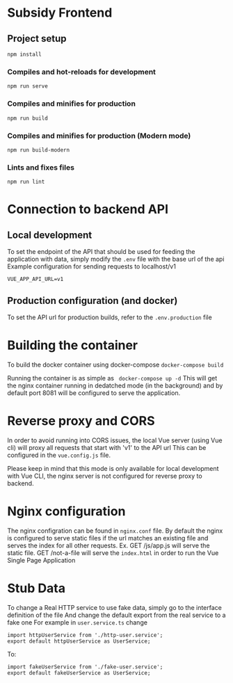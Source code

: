 # Subsidy Frontend

## Project setup
```
npm install
```

### Compiles and hot-reloads for development
```
npm run serve
```

### Compiles and minifies for production
```
npm run build
```

### Compiles and minifies for production (Modern mode)
```
npm run build-modern
```

### Lints and fixes files
```
npm run lint
```

# Connection to backend API
## Local development
To set the endpoint of the API that should be used for feeding the application with data, simply modify the ```.env``` file with the base url of the api
Example configuration for sending requests to localhost/v1
```
VUE_APP_API_URL=v1
``` 

## Production configuration (and docker)
To set the API url for production builds, refer to the ```.env.production``` file


# Building the container
To build the docker container using docker-compose
``` docker-compose build ```

Running the container is as simple as 
``` docker-compose up -d```
This will get the nginx container running in dedatched mode (in the background) and by default port 8081 will be configured to serve the application.

# Reverse proxy and CORS
In order to avoid running into CORS issues, the local Vue server (using Vue cli) will proxy all requests that start with 'v1' to the API url
This can be configured in the ```vue.config.js``` file.

Please keep in mind that this mode is only available for local development with Vue CLI, the nginx server is not configured for reverse proxy to backend.

# Nginx configuration
The nginx configration can be found in ```nginx.conf``` file.
By default the nginx is configured to serve static files if the url matches an existing file and serves the index for all other requests.
Ex. GET /js/app.js  will serve the static file.
    GET /not-a-file  will serve the ```index.html``` in order to run the Vue Single Page Application

# Stub Data
To change a Real HTTP service to use fake data, simply go to the interface definition of the file
And change the default export from the real service to a fake one
For example in ```user.service.ts``` change
``` 
import httpUserService from './http-user.service';
export default httpUserService as UserService;
```
To:
``` 
import fakeUserService from './fake-user.service';
export default fakeUserService as UserService;
```
